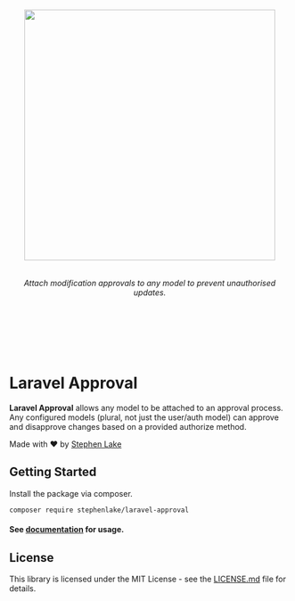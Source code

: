 <h6 align="center">
    <img src="https://raw.githubusercontent.com/stephenlake/laravel-approval/master/docs/assets/laravel-approval.png" width="450"/>
</h6>

<h6 align="center">
    Attach modification approvals to any model to prevent unauthorised updates.
</h6>

<p align="center">
<a href="https://travis-ci.org/stephenlake/laravel-approval"><img src="https://img.shields.io/travis/stephenlake/laravel-approval/master.svg?style=flat-square" alt=""></a>
<a href="https://github.styleci.io/repos/166599210"><img src="https://github.styleci.io/repos/166599210/shield?branch=master&style=flat-square" alt=""></a>
<a href="https://github.com/stephenlake/laravel-approval"><img src="https://img.shields.io/github/release/stephenlake/laravel-approval.svg?style=flat-square" alt=""></a>
<a href="https://github.com/stephenlake/laravel-approval/LICENSE.md"><img src="https://img.shields.io/badge/license-MIT-blue.svg?style=flat-square" alt=""></a>
<a href="https://packagist.org/packages/stephenlake/laravel-approval">
<img src="https://img.shields.io/packagist/dt/stephenlake/laravel-approval.svg?style=flat-square" alt="">
</a>
</p>

<br><br>

# Laravel Approval

**Laravel Approval** allows any model to be attached to an approval process. Any configured models (plural, not just the user/auth model) can approve and disapprove changes based on a provided authorize method.

Made with ❤️ by [Stephen Lake](http://stephenlake.github.io/)

## Getting Started

Install the package via composer.

    composer require stephenlake/laravel-approval

#### See [documentation](https://stephenlake.github.io/laravel-approval/) for usage.

## License

This library is licensed under the MIT License - see the [LICENSE.md](LICENSE.md) file for details.
